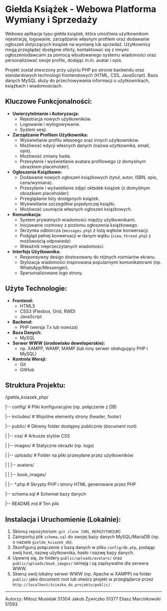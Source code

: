 # Giełda Książek - Webowa Platforma Wymiany i Sprzedaży

Webowa aplikacja typu giełda książek, która umożliwia użytkownikom rejestrację, logowanie, zarządzanie własnym profilem oraz dodawanie ogłoszeń dotyczących książek na wymianę lub sprzedaż. Użytkownicy mogą przeglądać dostępne oferty, kontaktować się z innymi ogłoszeniodawcami za pomocą wbudowanego systemu wiadomości oraz personalizować swoje profile, dodając m.in. avatar i opis.

Projekt został stworzony przy użyciu PHP po stronie backendu oraz standardowych technologii frontendowych (HTML, CSS, JavaScript). Baza danych MySQL służy do przechowywania informacji o użytkownikach, książkach i wiadomościach.

## Kluczowe Funkcjonalności:

* **Uwierzytelnianie i Autoryzacja:**
    * Rejestracja nowych użytkowników.
    * Logowanie i wylogowywanie.
    * System sesji.
* **Zarządzanie Profilem Użytkownika:**
    * Wyświetlanie profilu własnego oraz innych użytkowników.
    * Możliwość edycji własnych danych (nazwa użytkownika, email, opis).
    * Możliwość zmiany hasła.
    * Przesyłanie i wyświetlanie avatara profilowego (z domyślnym obrazkiem placeholder).
* **Ogłoszenia Książkowe:**
    * Dodawanie nowych ogłoszeń książkowych (tytuł, autor, ISBN, opis, cena/wymiana).
    * Przesyłanie i wyświetlanie zdjęć okładek książek (z domyślnym obrazkiem placeholder).
    * Przeglądanie listy dostępnych książek.
    * Wyświetlanie szczegółów pojedynczej książki.
    * Możliwość usunięcia własnych ogłoszeń książkowych.
* **Komunikacja:**
    * System prywatnych wiadomości między użytkownikami.
    * Inicjowanie rozmowy z poziomu ogłoszenia książkowego.
    * Skrzynka odbiorcza (`messages.php`) z listą wątków konwersacji.
    * Podgląd pełnej konwersacji w danym wątku (`view_thread.php`) z możliwością odpowiedzi.
    * Wskaźnik nieprzeczytanych wiadomości.
* **Interfejs Użytkownika:**
    * Responsywny design dostosowany do różnych rozmiarów ekranu.
    * Stylizacja wiadomości inspirowana popularnymi komunikatorami (np. WhatsApp/Messenger).
    * Spersonalizowane logo strony.

## Użyte Technologie:

* **Frontend:**
    * HTML5
    * CSS3 (Flexbox, Grid, RWD)
    * JavaScript 
* **Backend:**
    * PHP (wersja 7.x lub nowsza)
* **Baza Danych:**
    * MySQL
* **Serwer WWW (środowisko deweloperskie):**
    * np. XAMPP, WAMP, MAMP (lub inny serwer obsługujący PHP i MySQL)
* **Kontrola Wersji:**
    * Git
    * GitHub


## Struktura Projektu:

/giełda_ksiazek_php/

|-- config/             # Pliki konfiguracyjne (np. połączenie z DB)

|-- includes/           # Wspólne elementy strony (header, footer)

|-- public/             # Główny folder dostępny publicznie (document root)

|   |-- css/            # Arkusze stylów CSS

|   |-- images/         # Statyczne obrazki (np. logo)

|   |-- uploads/        # Folder na pliki przesyłane przez użytkowników

|   |   |-- avatars/

|   |   |-- book_images/

|   |-- *.php           # Skrypty PHP i strony HTML generowane przez PHP

|-- schema.sql          # Schemat bazy danych

|-- README.md           # Ten plik

## Instalacja i Uruchomienie (Lokalnie):

1.  Sklonuj repozytorium: `git clone [URL_REPOZYTORIUM]`
2.  Zaimportuj plik `schema.sql` do swojej bazy danych MySQL/MariaDB (np. o nazwie `gielda_ksiazek_db`).
3.  Skonfiguruj połączenie z bazą danych w pliku `config/db.php`, podając swój host, nazwę użytkownika, hasło i nazwę bazy danych.
4.  Upewnij się, że foldery `public/uploads/avatars/` oraz `public/uploads/book_images/` istnieją i są zapisywalne dla serwera WWW.
5.  Skieruj swój lokalny serwer WWW (np. Apache w XAMPP) na folder `public/` jako document root lub otwórz projekt w przeglądarce przez `http://localhost/ścieżka_do_projektu/public/`.


---

Autorzy:
Miłosz Musielak 51304
Jakub Żywiczko 51377
Eliasz Marcinkowski 51593

